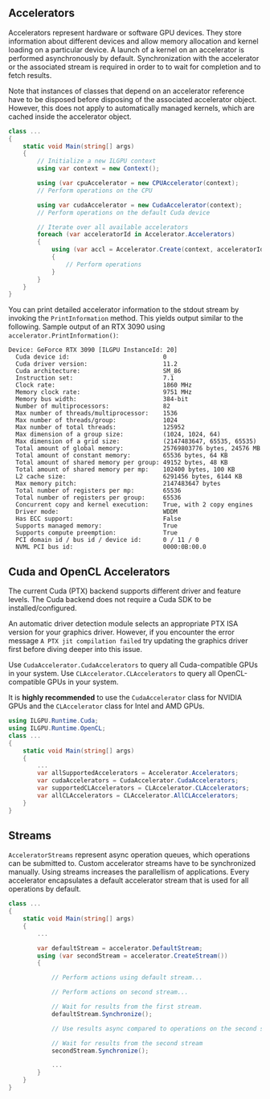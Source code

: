 ## Accelerators

Accelerators represent hardware or software GPU devices.
They store information about different devices and allow memory allocation and kernel loading on a particular device.
A launch of a kernel on an accelerator is performed asynchronously by default.
Synchronization with the accelerator or the associated stream is required in order to to wait for completion and to fetch results.

Note that instances of classes that depend on an accelerator reference have to be disposed before disposing of the associated accelerator object.
However, this does not apply to automatically managed kernels, which are cached inside the accelerator object.

```c#
class ...
{
    static void Main(string[] args)
    {
        // Initialize a new ILGPU context
        using var context = new Context();

        using (var cpuAccelerator = new CPUAccelerator(context);
        // Perform operations on the CPU

        using var cudaAccelerator = new CudaAccelerator(context);
        // Perform operations on the default Cuda device

        // Iterate over all available accelerators
        foreach (var acceleratorId in Accelerator.Accelerators)
        {
            using (var accl = Accelerator.Create(context, acceleratorId))
            {
                // Perform operations
            }
        }
    }
}
```

You can print detailed accelerator information to the stdout stream by invoking the `PrintInformation` method. This yields output similar to the following. Sample output of an RTX 3090 using `accelerator.PrintInformation()`:

```
Device: GeForce RTX 3090 [ILGPU InstanceId: 20]
  Cuda device id:                          0
  Cuda driver version:                     11.2
  Cuda architecture:                       SM_86
  Instruction set:                         7.1
  Clock rate:                              1860 MHz
  Memory clock rate:                       9751 MHz
  Memory bus width:                        384-bit
  Number of multiprocessors:               82
  Max number of threads/multiprocessor:    1536
  Max number of threads/group:             1024
  Max number of total threads:             125952
  Max dimension of a group size:           (1024, 1024, 64)
  Max dimension of a grid size:            (2147483647, 65535, 65535)
  Total amount of global memory:           25769803776 bytes, 24576 MB
  Total amount of constant memory:         65536 bytes, 64 KB
  Total amount of shared memory per group: 49152 bytes, 48 KB
  Total amount of shared memory per mp:    102400 bytes, 100 KB
  L2 cache size:                           6291456 bytes, 6144 KB
  Max memory pitch:                        2147483647 bytes
  Total number of registers per mp:        65536
  Total number of registers per group:     65536
  Concurrent copy and kernel execution:    True, with 2 copy engines
  Driver mode:                             WDDM
  Has ECC support:                         False
  Supports managed memory:                 True
  Supports compute preemption:             True
  PCI domain id / bus id / device id:      0 / 11 / 0
  NVML PCI bus id:                         0000:0B:00.0
```

## Cuda and OpenCL Accelerators

The current Cuda (PTX) backend supports different driver and feature levels.
The Cuda backend does not require a Cuda SDK to be installed/configured.

An automatic driver detection module selects an appropriate PTX ISA version for your graphics driver.
However, if you encounter the error message `A PTX jit compilation failed` try updating the graphics driver first before diving deeper into this issue.

Use `CudaAccelerator.CudaAccelerators` to query all Cuda-compatible GPUs in your system. Use `CLAccelerator.CLAccelerators` to query all OpenCL-compatible GPUs in your system.

It is **highly recommended** to use the `CudaAccelerator` class for NVIDIA GPUs and the `CLAccelerator` class for Intel and AMD GPUs.

```c#
using ILGPU.Runtime.Cuda;
using ILGPU.Runtime.OpenCL;
class ...
{
    static void Main(string[] args)
    {
        ...
        var allSupportedAccelerators = Accelerator.Accelerators;
        var cudaAccelerators = CudaAccelerator.CudaAccelerators;
        var supportedCLAccelerators = CLAccelerator.CLAccelerators;
        var allCLAccelerators = CLAccelerator.AllCLAccelerators;
    }
}
```

## Streams

`AcceleratorStreams` represent async operation queues, which operations can be submitted to.
Custom accelerator streams have to be synchronized manually.
Using streams increases the parallellism of applications.
Every accelerator encapsulates a default accelerator stream that is used for all operations by default.

```c#
class ...
{
    static void Main(string[] args)
    {
        ...

        var defaultStream = accelerator.DefaultStream;
        using (var secondStream = accelerator.CreateStream())
        {

            // Perform actions using default stream...

            // Perform actions on second stream...

            // Wait for results from the first stream.
            defaultStream.Synchronize();

            // Use results async compared to operations on the second stream...

            // Wait for results from the second stream
            secondStream.Synchronize();

            ...
        }
    }
}
```